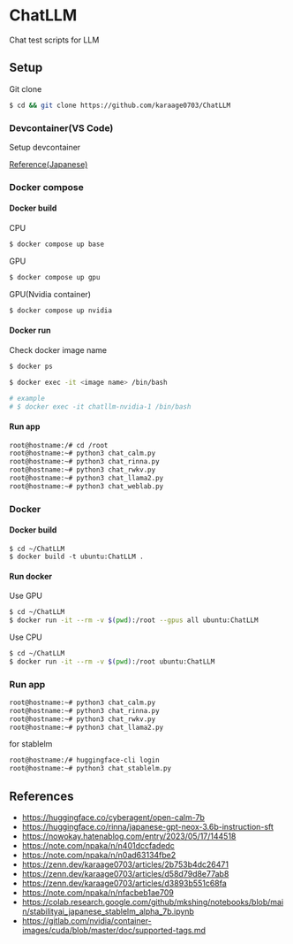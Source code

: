 # ChatLLM
Chat test scripts for LLM


## Setup
Git clone
```sh
$ cd && git clone https://github.com/karaage0703/ChatLLM
```

### Devcontainer(VS Code)

Setup devcontainer

[Reference(Japanese)](https://zenn.dev/karaage0703/books/80b6999d429abc8051bb/viewer/6ebae8)

### Docker compose

#### Docker build
CPU

```sh
$ docker compose up base
```

GPU

```sh
$ docker compose up gpu
```

GPU(Nvidia container)

```sh
$ docker compose up nvidia
```
#### Docker run

Check docker image name

```sh
$ docker ps
```

```sh
$ docker exec -it <image name> /bin/bash

# example
# $ docker exec -it chatllm-nvidia-1 /bin/bash
```

#### Run app

```sh
root@hostname:/# cd /root
root@hostname:~# python3 chat_calm.py
root@hostname:~# python3 chat_rinna.py
root@hostname:~# python3 chat_rwkv.py
root@hostname:~# python3 chat_llama2.py
root@hostname:~# python3 chat_weblab.py
```

### Docker

#### Docker build

```
$ cd ~/ChatLLM
$ docker build -t ubuntu:ChatLLM .
```

#### Run docker
Use GPU

```sh
$ cd ~/ChatLLM
$ docker run -it --rm -v $(pwd):/root --gpus all ubuntu:ChatLLM
```

Use CPU

```sh
$ cd ~/ChatLLM
$ docker run -it --rm -v $(pwd):/root ubuntu:ChatLLM
```

### Run app

```sh
root@hostname:~# python3 chat_calm.py
root@hostname:~# python3 chat_rinna.py
root@hostname:~# python3 chat_rwkv.py
root@hostname:~# python3 chat_llama2.py
```

for stablelm

```sh
root@hostname:/# huggingface-cli login
root@hostname:~# python3 chat_stablelm.py
```

## References
- https://huggingface.co/cyberagent/open-calm-7b
- https://huggingface.co/rinna/japanese-gpt-neox-3.6b-instruction-sft
- https://nowokay.hatenablog.com/entry/2023/05/17/144518
- https://note.com/npaka/n/n401dccfadedc
- https://note.com/npaka/n/n0ad63134fbe2
- https://zenn.dev/karaage0703/articles/2b753b4dc26471
- https://zenn.dev/karaage0703/articles/d58d79d8e77ab8
- https://zenn.dev/karaage0703/articles/d3893b551c68fa
- https://note.com/npaka/n/nfacbeb1ae709
- https://colab.research.google.com/github/mkshing/notebooks/blob/main/stabilityai_japanese_stablelm_alpha_7b.ipynb
- https://gitlab.com/nvidia/container-images/cuda/blob/master/doc/supported-tags.md
